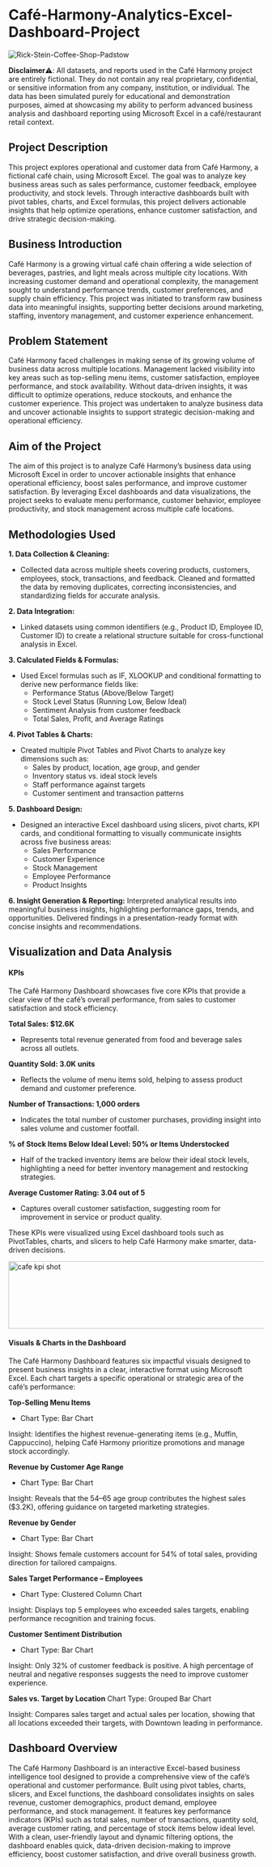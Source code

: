 # Café-Harmony-Analytics-Excel-Dashboard-Project

![Rick-Stein-Coffee-Shop-Padstow](https://github.com/user-attachments/assets/5b689a21-7c79-4a56-934c-c2852aaeab1f)


**Disclaimer**⚠️:
All datasets, and reports used in the Café Harmony project are entirely fictional. They do not contain any real proprietary, confidential, or sensitive information from any company, institution, or individual. The data has been simulated purely for educational and demonstration purposes, aimed at showcasing my ability to perform advanced business analysis and dashboard reporting using Microsoft Excel in a café/restaurant retail context.

## Project Description

This project explores operational and customer data from Café Harmony, a fictional café chain, using Microsoft Excel. The goal was to analyze key business areas such as sales performance, customer feedback, employee productivity, and stock levels. Through interactive dashboards built with pivot tables, charts, and Excel formulas, this project delivers actionable insights that help optimize operations, enhance customer satisfaction, and drive strategic decision-making.

## Business Introduction

Café Harmony is a growing virtual café chain offering a wide selection of beverages, pastries, and light meals across multiple city locations. With increasing customer demand and operational complexity, the management sought to understand performance trends, customer preferences, and supply chain efficiency. This project was initiated to transform raw business data into meaningful insights, supporting better decisions around marketing, staffing, inventory management, and customer experience enhancement.

## Problem Statement
Café Harmony faced challenges in making sense of its growing volume of business data across multiple locations. Management lacked visibility into key areas such as top-selling menu items, customer satisfaction, employee performance, and stock availability. Without data-driven insights, it was difficult to optimize operations, reduce stockouts, and enhance the customer experience. This project was undertaken to analyze business data and uncover actionable insights to support strategic decision-making and operational efficiency.

## Aim of the Project
The aim of this project is to analyze Café Harmony’s business data using Microsoft Excel in order to uncover actionable insights that enhance operational efficiency, boost sales performance, and improve customer satisfaction. By leveraging Excel dashboards and data visualizations, the project seeks to evaluate menu performance, customer behavior, employee productivity, and stock management across multiple café locations.

## Methodologies Used

**1. Data Collection & Cleaning:**
- Collected data across multiple sheets covering products, customers, employees, stock, transactions, and feedback. Cleaned and formatted the data by removing duplicates, correcting inconsistencies, and standardizing fields for accurate analysis.

**2. Data Integration:**
- Linked datasets using common identifiers (e.g., Product ID, Employee ID, Customer ID) to create a relational structure suitable for cross-functional analysis in Excel.

**3. Calculated Fields & Formulas:**
- Used Excel formulas such as IF, XLOOKUP and conditional formatting to derive new performance fields like:
   - Performance Status (Above/Below Target)
   - Stock Level Status (Running Low, Below Ideal)
   - Sentiment Analysis from customer feedback
   - Total Sales, Profit, and Average Ratings

**4. Pivot Tables & Charts:**
- Created multiple Pivot Tables and Pivot Charts to analyze key dimensions such as:
   - Sales by product, location, age group, and gender
   - Inventory status vs. ideal stock levels
   - Staff performance against targets
   - Customer sentiment and transaction patterns

**5. Dashboard Design:**
- Designed an interactive Excel dashboard using slicers, pivot charts, KPI cards, and conditional formatting to visually communicate insights across five business areas:
   - Sales Performance
   - Customer Experience
   - Stock Management
   - Employee Performance
   - Product Insights

**6. Insight Generation & Reporting:**
Interpreted analytical results into meaningful business insights, highlighting performance gaps, trends, and opportunities. Delivered findings in a presentation-ready format with concise insights and recommendations.

## Visualization and Data Analysis

#### **KPIs**

The Café Harmony Dashboard showcases five core KPIs that provide a clear view of the café’s overall performance, from sales to customer satisfaction and stock efficiency.

**Total Sales: $12.6K**
- Represents total revenue generated from food and beverage sales across all outlets.

**Quantity Sold: 3.0K units**
- Reflects the volume of menu items sold, helping to assess product demand and customer preference.

**Number of Transactions: 1,000 orders**
- Indicates the total number of customer purchases, providing insight into sales volume and customer footfall.

**% of Stock Items Below Ideal Level: 50% or Items Understocked**
- Half of the tracked inventory items are below their ideal stock levels, highlighting a need for better inventory management and restocking strategies.

**Average Customer Rating: 3.04 out of 5**
- Captures overall customer satisfaction, suggesting room for improvement in service or product quality.

These KPIs were visualized using Excel dashboard tools such as PivotTables, charts, and slicers to help Café Harmony make smarter, data-driven decisions.

<img width="1487" height="133" alt="cafe kpi shot" src="https://github.com/user-attachments/assets/41070238-e7bd-4f87-b911-98b72d100e8e" />

#### Visuals & Charts in the Dashboard
The Café Harmony Dashboard features six impactful visuals designed to present business insights in a clear, interactive format using Microsoft Excel. Each chart targets a specific operational or strategic area of the café’s performance:

**Top-Selling Menu Items**
- Chart Type: Bar Chart

Insight: Identifies the highest revenue-generating items (e.g., Muffin, Cappuccino), helping Café Harmony prioritize promotions and manage stock accordingly.


**Revenue by Customer Age Range**
- Chart Type: Bar Chart

Insight: Reveals that the 54–65 age group contributes the highest sales ($3.2K), offering guidance on targeted marketing strategies.


**Revenue by Gender**
- Chart Type: Bar Chart

Insight: Shows female customers account for 54% of total sales, providing direction for tailored campaigns.


**Sales Target Performance – Employees**
- Chart Type: Clustered Column Chart

Insight: Displays top 5 employees who exceeded sales targets, enabling performance recognition and training focus.


**Customer Sentiment Distribution**
- Chart Type: Bar Chart

Insight: Only 32% of customer feedback is positive. A high percentage of neutral and negative responses suggests the need to improve customer experience.


**Sales vs. Target by Location**
Chart Type: Grouped Bar Chart

Insight: Compares sales target and actual sales per location, showing that all locations exceeded their targets, with Downtown leading in performance.

## Dashboard Overview
The Café Harmony Dashboard is an interactive Excel-based business intelligence tool designed to provide a comprehensive view of the café’s operational and customer performance. Built using pivot tables, charts, slicers, and Excel functions, the dashboard consolidates insights on sales revenue, customer demographics, product demand, employee performance, and stock management. It features key performance indicators (KPIs) such as total sales, number of transactions, quantity sold, average customer rating, and percentage of stock items below ideal level. With a clean, user-friendly layout and dynamic filtering options, the dashboard enables quick, data-driven decision-making to improve efficiency, boost customer satisfaction, and drive overall business growth.
